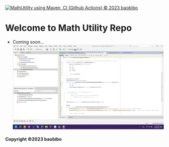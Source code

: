 [![MathUtility using Maven, CI (Github Actions) © 2023 baobibo](https://github.com/ngbao245/math-util-mvn/actions/workflows/math-util-ci.yml/badge.svg)](https://github.com/ngbao245/math-util-mvn/actions/workflows/math-util-ci.yml)

# Welcome to Math Utility Repo

* Coming soon...
![DDT Source code](https://github.com/ngbao245/math-util-mvn/blob/main/screenshots/DDTTest.png)

#### Copyright &#169;2023 baobibo